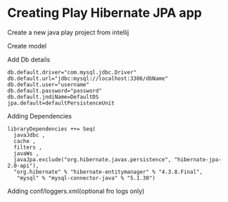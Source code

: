 # Creating Play Hibernate JPA app

Create a new java play project from intellij

Create model

Add Db details

	db.default.driver="com.mysql.jdbc.Driver"
	db.default.url="jdbc:mysql://localhost:3306/dbName"
	db.default.user="username"
	db.default.password="password"
	db.default.jndiName=DefaultDS
	jpa.default=defaultPersistenceUnit
	
	

Adding Dependencies

	libraryDependencies ++= Seq(
	  javaJdbc ,
	  cache ,
	  filters ,
	  javaWs ,
	  javaJpa.exclude("org.hibernate.javax.persistence", "hibernate-jpa-2.0-api"),
	  "org.hibernate" % "hibernate-entitymanager" % "4.3.8.Final",
	   "mysql" % "mysql-connector-java" % "5.1.30")

   
Adding conf/loggers.xml(optional fro logs only)
  
  
